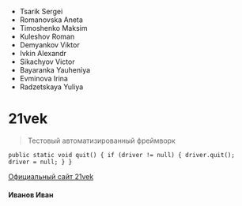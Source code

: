 - Tsarik Sergei
- Romanovska Aneta
- Timoshenko Maksim
- Kuleshov Roman
- Demyankov Viktor
- Ivkin Alexandr
- Sikachyov Victor
- Bayaranka Yauheniya 
- Evminova Irina
- Radzetskaya Yuliya

# 21vek
> Тестовый автоматизированный фреймворк

`public static void quit() {
        if (driver != null) {
            driver.quit();
            driver = null;
        }
    }`

[Официальный сайт 21vek](https://www.21vek.by)
#### Иванов Иван